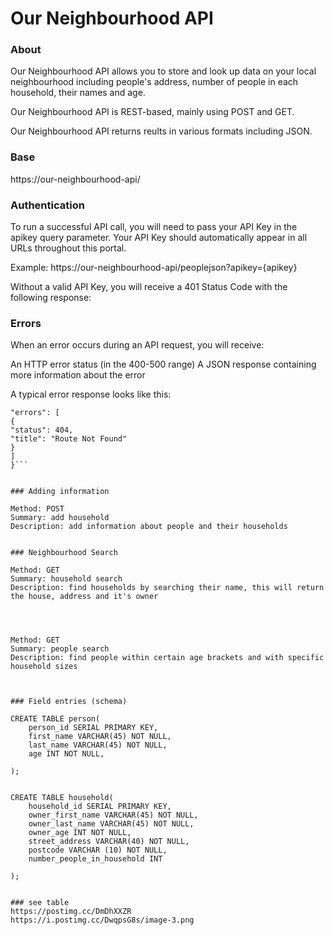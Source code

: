 # Our Neighbourhood API

### About

Our Neighbourhood API allows you to store and look up data on your local neighbourhood including people's address, number of people in each household, their names and age.

Our Neighbourhood API is REST-based, mainly using POST and GET.

Our Neighbourhood API returns reults in various formats including JSON.

### Base 
https://our-neighbourhood-api/




### Authentication 
To run a successful API call, you will need to pass your API Key in the apikey query parameter. Your API Key should automatically appear in all URLs throughout this portal.

Example: https://our-neighbourhood-api/peoplejson?apikey={apikey}

Without a valid API Key, you will receive a 401 Status Code with the following response:



### Errors

When an error occurs during an API request, you will receive:

An HTTP error status (in the 400-500 range)
A JSON response containing more information about the error

A typical error response looks like this:
```{
"errors": [
{
"status": 404,
"title": "Route Not Found"
}
]
}```


### Adding information

Method: POST
Summary: add household
Description: add information about people and their households


### Neighbourhood Search

Method: GET
Summary: household search
Description: find households by searching their name, this will return the house, address and it's owner




Method: GET
Summary: people search
Description: find people within certain age brackets and with specific household sizes



### Field entries (schema)

CREATE TABLE person(
    person_id SERIAL PRIMARY KEY,
    first_name VARCHAR(45) NOT NULL,
    last_name VARCHAR(45) NOT NULL,
    age INT NOT NULL,
    
);


CREATE TABLE household(
    household_id SERIAL PRIMARY KEY,
    owner_first_name VARCHAR(45) NOT NULL,
    owner_last_name VARCHAR(45) NOT NULL,
    owner_age INT NOT NULL,
    street_address VARCHAR(40) NOT NULL,
    postcode VARCHAR (10) NOT NULL,
    number_people_in_household INT
    
);


### see table
https://postimg.cc/DmDhXXZR 
https://i.postimg.cc/DwqpsG8s/image-3.png
